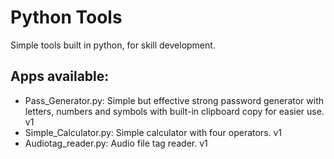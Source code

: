 # Python Tools
Simple tools built in python, for skill development.

Apps available:
--------------------------------------------------
- Pass_Generator.py: Simple but effective strong password generator with letters, numbers and symbols with built-in clipboard copy for easier use. v1
- Simple_Calculator.py: Simple calculator with four operators. v1   
- Audiotag_reader.py: Audio file tag reader. v1       
